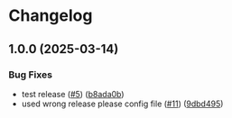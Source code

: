 # Changelog

## 1.0.0 (2025-03-14)


### Bug Fixes

* test release ([#5](https://github.com/dhbw-chatbot-travelassistant/travel-assistant/issues/5)) ([b8ada0b](https://github.com/dhbw-chatbot-travelassistant/travel-assistant/commit/b8ada0ba502d20840b9877a0192c3113b8c2c5bb))
* used wrong release please config file ([#11](https://github.com/dhbw-chatbot-travelassistant/travel-assistant/issues/11)) ([9dbd495](https://github.com/dhbw-chatbot-travelassistant/travel-assistant/commit/9dbd495e3167ae27dde086a05dc8cc6987877a18))
